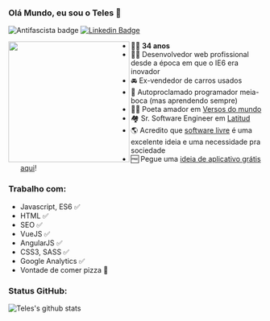 ### Olá Mundo, eu sou o Teles 👋

![Antifascista badge](https://img.shields.io/badge/dev-antifascista-red)
[![Linkedin Badge](https://img.shields.io/badge/-jotateles-blue?logo=Linkedin&logoColor=white&link=https://www.linkedin.com/in/jotateles/)](https://www.linkedin.com/in/jotateles/)

<img src="https://openclipart.org/download/216306/jotateles.svg" align="left" width="240">

* 👨‍🦲 **34 anos**
* 👨‍💻 Desenvolvedor web profissional desde a época em que o IE6 era inovador
* 🚘 Ex-vendedor de carros usados
* 👄 Autoproclamado programador meia-boca (mas aprendendo sempre)
* 👨‍🎨 Poeta amador em [Versos do mundo](https://www.versosdomundo.com.br/livro)
* 🏘️ Sr. Software Engineer em [Latitud](https://www.latitud.com/)
* 🌎 Acredito que [software livre](https://www.gnu.org/philosophy/free-sw.pt-br.html) é uma excelente ideia e uma necessidade pra sociedade
* 🆓 Pegue uma [ideia de aplicativo grátis aqui](https://github.com/teles/awesome-ideas)!

### Trabalho com:
* Javascript, ES6 ✅
* HTML ✅
* SEO ✅
* VueJS ✅
* AngularJS ✅
* CSS3, SASS ✅
* Google Analytics ✅
* Vontade de comer pizza :pizza: 

### Status GitHub:

![Teles's github stats](https://github-readme-stats.vercel.app/api?username=teles&show_icons=true)
